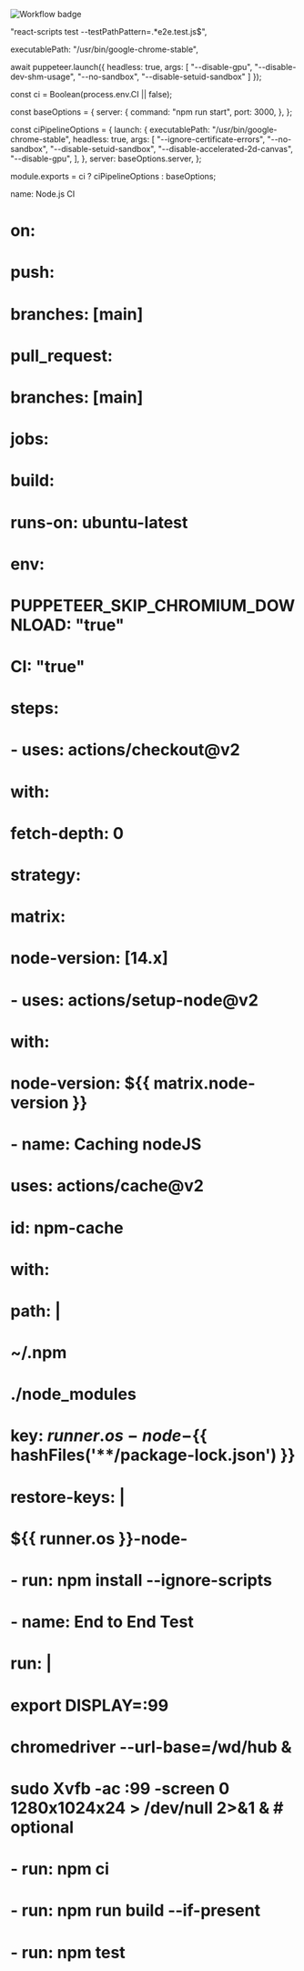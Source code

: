 ![Workflow badge](https://github.com/Anthony-Cortese/puppeteer-ci/actions/workflows/tests.yml/badge.svg)

"react-scripts test --testPathPattern=.\*e2e.test.js$",

executablePath: "/usr/bin/google-chrome-stable",

await puppeteer.launch({
headless: true,
args: [
"--disable-gpu",
"--disable-dev-shm-usage",
"--no-sandbox",
"--disable-setuid-sandbox"
]
});

const ci = Boolean(process.env.CI || false);

const baseOptions = {
server: {
command: "npm run start",
port: 3000,
},
};

const ciPipelineOptions = {
launch: {
executablePath: "/usr/bin/google-chrome-stable",
headless: true,
args: [
"--ignore-certificate-errors",
"--no-sandbox",
"--disable-setuid-sandbox",
"--disable-accelerated-2d-canvas",
"--disable-gpu",
],
},
server: baseOptions.server,
};

module.exports = ci ? ciPipelineOptions : baseOptions;

name: Node.js CI

# on:

# push:

# branches: [main]

# pull_request:

# branches: [main]

# jobs:

# build:

# runs-on: ubuntu-latest

# env:

# PUPPETEER_SKIP_CHROMIUM_DOWNLOAD: "true"

# CI: "true"

# steps:

# - uses: actions/checkout@v2

# with:

# fetch-depth: 0

# strategy:

# matrix:

# node-version: [14.x]

# - uses: actions/setup-node@v2

# with:

# node-version: ${{ matrix.node-version }}

# - name: Caching nodeJS

# uses: actions/cache@v2

# id: npm-cache

# with:

# path: |

# ~/.npm

# ./node_modules

# key: ${{ runner.os }}-node-${{ hashFiles('**/package-lock.json') }}

# restore-keys: |

# ${{ runner.os }}-node-

# - run: npm install --ignore-scripts

# - name: End to End Test

# run: |

# export DISPLAY=:99

# chromedriver --url-base=/wd/hub &

# sudo Xvfb -ac :99 -screen 0 1280x1024x24 > /dev/null 2>&1 & # optional

# - run: npm ci

# - run: npm run build --if-present

# - run: npm test
